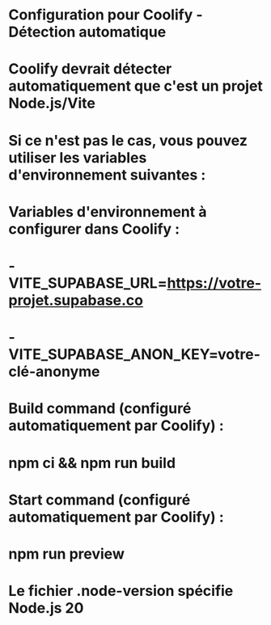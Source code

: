 # Configuration pour Coolify - Détection automatique

# Coolify devrait détecter automatiquement que c'est un projet Node.js/Vite
# Si ce n'est pas le cas, vous pouvez utiliser les variables d'environnement suivantes :

# Variables d'environnement à configurer dans Coolify :
# - VITE_SUPABASE_URL=https://votre-projet.supabase.co
# - VITE_SUPABASE_ANON_KEY=votre-clé-anonyme

# Build command (configuré automatiquement par Coolify) :
# npm ci && npm run build

# Start command (configuré automatiquement par Coolify) :
# npm run preview

# Le fichier .node-version spécifie Node.js 20
